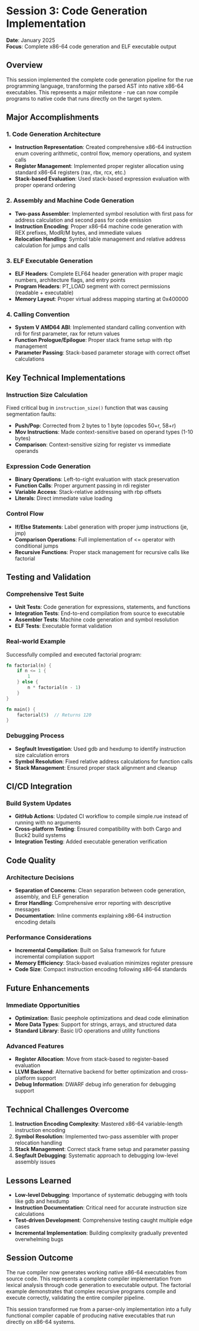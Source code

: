 # Session 3: Code Generation Implementation

**Date**: January 2025  
**Focus**: Complete x86-64 code generation and ELF executable output

## Overview

This session implemented the complete code generation pipeline for the rue programming language, transforming the parsed AST into native x86-64 executables. This represents a major milestone - rue can now compile programs to native code that runs directly on the target system.

## Major Accomplishments

### 1. Code Generation Architecture
- **Instruction Representation**: Created comprehensive x86-64 instruction enum covering arithmetic, control flow, memory operations, and system calls
- **Register Management**: Implemented proper register allocation using standard x86-64 registers (rax, rbx, rcx, etc.)
- **Stack-based Evaluation**: Used stack-based expression evaluation with proper operand ordering

### 2. Assembly and Machine Code Generation
- **Two-pass Assembler**: Implemented symbol resolution with first pass for address calculation and second pass for code emission
- **Instruction Encoding**: Proper x86-64 machine code generation with REX prefixes, ModR/M bytes, and immediate values
- **Relocation Handling**: Symbol table management and relative address calculation for jumps and calls

### 3. ELF Executable Generation
- **ELF Headers**: Complete ELF64 header generation with proper magic numbers, architecture flags, and entry points
- **Program Headers**: PT_LOAD segment with correct permissions (readable + executable)
- **Memory Layout**: Proper virtual address mapping starting at 0x400000

### 4. Calling Convention
- **System V AMD64 ABI**: Implemented standard calling convention with rdi for first parameter, rax for return values
- **Function Prologue/Epilogue**: Proper stack frame setup with rbp management
- **Parameter Passing**: Stack-based parameter storage with correct offset calculations

## Key Technical Implementations

### Instruction Size Calculation
Fixed critical bug in `instruction_size()` function that was causing segmentation faults:
- **Push/Pop**: Corrected from 2 bytes to 1 byte (opcodes 50+r, 58+r)
- **Mov Instructions**: Made context-sensitive based on operand types (1-10 bytes)
- **Comparison**: Context-sensitive sizing for register vs immediate operands

### Expression Code Generation
- **Binary Operations**: Left-to-right evaluation with stack preservation
- **Function Calls**: Proper argument passing in rdi register
- **Variable Access**: Stack-relative addressing with rbp offsets
- **Literals**: Direct immediate value loading

### Control Flow
- **If/Else Statements**: Label generation with proper jump instructions (je, jmp)
- **Comparison Operations**: Full implementation of <= operator with conditional jumps
- **Recursive Functions**: Proper stack management for recursive calls like factorial

## Testing and Validation

### Comprehensive Test Suite
- **Unit Tests**: Code generation for expressions, statements, and functions
- **Integration Tests**: End-to-end compilation from source to executable
- **Assembler Tests**: Machine code generation and symbol resolution
- **ELF Tests**: Executable format validation

### Real-world Example
Successfully compiled and executed factorial program:
```rust
fn factorial(n) {
    if n <= 1 {
        1
    } else {
        n * factorial(n - 1)
    }
}

fn main() {
    factorial(5)  // Returns 120
}
```

### Debugging Process
- **Segfault Investigation**: Used gdb and hexdump to identify instruction size calculation errors
- **Symbol Resolution**: Fixed relative address calculations for function calls
- **Stack Management**: Ensured proper stack alignment and cleanup

## CI/CD Integration

### Build System Updates
- **GitHub Actions**: Updated CI workflow to compile simple.rue instead of running with no arguments
- **Cross-platform Testing**: Ensured compatibility with both Cargo and Buck2 build systems
- **Integration Testing**: Added executable generation verification

## Code Quality

### Architecture Decisions
- **Separation of Concerns**: Clean separation between code generation, assembly, and ELF generation
- **Error Handling**: Comprehensive error reporting with descriptive messages
- **Documentation**: Inline comments explaining x86-64 instruction encoding details

### Performance Considerations
- **Incremental Compilation**: Built on Salsa framework for future incremental compilation support
- **Memory Efficiency**: Stack-based evaluation minimizes register pressure
- **Code Size**: Compact instruction encoding following x86-64 standards

## Future Enhancements

### Immediate Opportunities
- **Optimization**: Basic peephole optimizations and dead code elimination
- **More Data Types**: Support for strings, arrays, and structured data
- **Standard Library**: Basic I/O operations and utility functions

### Advanced Features
- **Register Allocation**: Move from stack-based to register-based evaluation
- **LLVM Backend**: Alternative backend for better optimization and cross-platform support
- **Debug Information**: DWARF debug info generation for debugging support

## Technical Challenges Overcome

1. **Instruction Encoding Complexity**: Mastered x86-64 variable-length instruction encoding
2. **Symbol Resolution**: Implemented two-pass assembler with proper relocation handling
3. **Stack Management**: Correct stack frame setup and parameter passing
4. **Segfault Debugging**: Systematic approach to debugging low-level assembly issues

## Lessons Learned

- **Low-level Debugging**: Importance of systematic debugging with tools like gdb and hexdump
- **Instruction Documentation**: Critical need for accurate instruction size calculations
- **Test-driven Development**: Comprehensive testing caught multiple edge cases
- **Incremental Implementation**: Building complexity gradually prevented overwhelming bugs

## Session Outcome

The rue compiler now generates working native x86-64 executables from source code. This represents a complete compiler implementation from lexical analysis through code generation to executable output. The factorial example demonstrates that complex recursive programs compile and execute correctly, validating the entire compiler pipeline.

This session transformed rue from a parser-only implementation into a fully functional compiler capable of producing native executables that run directly on x86-64 systems.